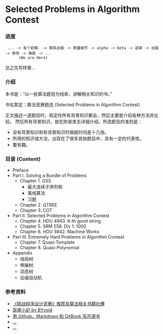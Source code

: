 Selected Problems in Algorithm Contest
======

### 进度
     ... -> 有个初稿  -> 联系出版 -> 商量细节 -> alpha -> beta -> 送审 -> 出版 -> 修改 -> 再版 -> ...
          (We are Here)

总之先写样章...

### 介绍

本书是：“以一些算法题目为线索，讲解相关知识的书。”

书名暂定：算法竞赛题选 (Selected Problems in Algorithm Contest)

正文描述一道题目时，假定你所有背景知识都会，然后主要是介绍各种方法并比较。
然后所有背景知识，放在附录里去详细介绍。所选题目的准则是：
+ 没有背景知识和有背景知识时做题时间差十几倍。
+ 所用的知识或方法，出现在了很多其他题目中，具有一定的代表性。
+ 要有趣。


### 目录 (Content)

- Preface
- Part I. Solving a Bundle of Problems
  + Chapter 1. GSS
    + 最大连续子序列和
    + 离线算法
    + 习题
  + Chapter 2. QTREE
  + Chapter 3. COT
- Part II. Selected Problems in Algorithm Contest
  + Chapter 4. HDU 4943. K-th good string
  + Chapter 5. SRM 558. Div 1. 1000
  + Chapter 6. HDU 3842. Machine Works
- Part III. Extremely Hard Problems in Algorithm Contest 
  + Chapter 7. Quasi-Template
  + Chapter 8. Quasi-Polynomial
- Appendix
  + 线段树
  + 伸展树
  + 动态树
  + 后缀自动机






### 参考资料
- [《挑战程序设计竞赛》推荐及算法相关书籍吐槽](http://blog.watashi.ws/2382/pccb-etc/)
- [寫書小記 by BYvoid](https://www.byvoid.com/blog/compose-a-book)
- [用 Github、Markdown 和 GitBook 写开源书](http://my.oschina.net/waylau/blog/355179)
- [...](http://www-cs-faculty.stanford.edu/~uno/selected.html)
- [...](http://user.qzone.qq.com/251815992/blog/1396717742)


